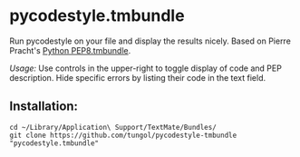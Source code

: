pycodestyle.tmbundle
====================

Run pycodestyle on your file and display the results nicely. Based on Pierre
Pracht's [Python PEP8.tmbundle][1].

_Usage:_ Use controls in the upper-right to toggle display of code and PEP
description. Hide specific errors by listing their code in the text field.

Installation:
--------------

    cd ~/Library/Application\ Support/TextMate/Bundles/
    git clone https://github.com/tungol/pycodestyle-tmbundle "pycodestyle.tmbundle"

[1]: https://github.com/ppierre/python-pep8-tmbundle